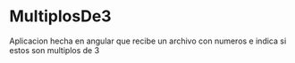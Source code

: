 # MultiplosDe3

Aplicacion hecha en angular que recibe un archivo con numeros e indica si estos son multiplos de 3
